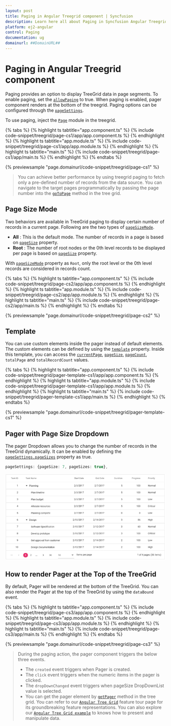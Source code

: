 ```yaml
---
layout: post
title: Paging in Angular Treegrid component | Syncfusion
description: Learn here all about Paging in Syncfusion Angular Treegrid component of Syncfusion Essential JS 2 and more.
platform: ej2-angular
control: Paging 
documentation: ug
domainurl: ##DomainURL##
---
```


# Paging in Angular Treegrid component

Paging provides an option to display TreeGrid data in page segments. To enable paging, set the [`allowPaging`](https://ej2.syncfusion.com/angular/documentation/api/treegrid/#allowpaging) to true. When paging is enabled, pager component renders at the bottom of the treegrid.
Paging options can be configured through the [`pageSettings`](https://ej2.syncfusion.com/angular/documentation/api/treegrid/#pagesettings).

To use paging, inject the [`Page`](https://ej2.syncfusion.com/angular/documentation/api/treegrid/#pagermodule) module in the treegrid.

{% tabs %}
{% highlight ts tabtitle="app.component.ts" %}
{% include code-snippet/treegrid/page-cs1/app/app.component.ts %}
{% endhighlight %}
{% highlight ts tabtitle="app.module.ts" %}
{% include code-snippet/treegrid/page-cs1/app/app.module.ts %}
{% endhighlight %}
{% highlight ts tabtitle="main.ts" %}
{% include code-snippet/treegrid/page-cs1/app/main.ts %}
{% endhighlight %}
{% endtabs %}
  
{% previewsample "page.domainurl/code-snippet/treegrid/page-cs1" %}

> You can achieve better performance by using treegrid paging to fetch only a pre-defined number of records from the data source.
> You can navigate to the target pages programmatically by passing the page number into the [`goToPage`](https://ej2.syncfusion.com/angular/documentation/api/treegrid/#gotopage) method in the tree grid.

## Page Size Mode

Two behaviors are available in TreeGrid paging to display certain number of records in a current page. Following are the two types of [`pageSizeMode`](https://ej2.syncfusion.com/angular/documentation/api/treegrid/pageSettingsModel/#pagesizemode).

* **All** : This is the default mode. The number of records in a page is based on [`pageSize`](https://ej2.syncfusion.com/angular/documentation/api/treegrid/pageSettingsModel/#pagesize) property.
* **Root** : The number of root nodes or the 0th level records to be displayed per page is based on [`pageSize`](https://ej2.syncfusion.com/angular/documentation/api/treegrid/pageSettingsModel/#pagesize) property.

With [`pageSizeMode`](https://ej2.syncfusion.com/angular/documentation/api/treegrid/pageSettingsModel/#pagesizemode) property as `Root`, only the root level or the 0th level records are considered in records count.

{% tabs %}
{% highlight ts tabtitle="app.component.ts" %}
{% include code-snippet/treegrid/page-cs2/app/app.component.ts %}
{% endhighlight %}
{% highlight ts tabtitle="app.module.ts" %}
{% include code-snippet/treegrid/page-cs2/app/app.module.ts %}
{% endhighlight %}
{% highlight ts tabtitle="main.ts" %}
{% include code-snippet/treegrid/page-cs2/app/main.ts %}
{% endhighlight %}
{% endtabs %}
  
{% previewsample "page.domainurl/code-snippet/treegrid/page-cs2" %}

## Template

You can use custom elements inside the pager instead of default elements.
The custom elements can be defined by using the [`template`](https://ej2.syncfusion.com/angular/documentation/api/treegrid/pageSettingsModel/#template) property.
Inside this template, you can access the [`currentPage`](https://ej2.syncfusion.com/angular/documentation/api/treegrid/pageSettingsModel/#currentpage), [`pageSize`](https://ej2.syncfusion.com/angular/documentation/api/treegrid/pageSettingsModel/#pagesize), [`pageCount`](https://ej2.syncfusion.com/angular/documentation/api/treegrid/pageSettingsModel/#pagecount), `totalPage` and `totalRecordCount` values.

{% tabs %}
{% highlight ts tabtitle="app.component.ts" %}
{% include code-snippet/treegrid/pager-template-cs1/app/app.component.ts %}
{% endhighlight %}
{% highlight ts tabtitle="app.module.ts" %}
{% include code-snippet/treegrid/pager-template-cs1/app/app.module.ts %}
{% endhighlight %}
{% highlight ts tabtitle="main.ts" %}
{% include code-snippet/treegrid/pager-template-cs1/app/main.ts %}
{% endhighlight %}
{% endtabs %}
  
{% previewsample "page.domainurl/code-snippet/treegrid/pager-template-cs1" %}

## Pager with Page Size Dropdown

The pager Dropdown allows you to change the number of records in the TreeGrid dynamically. It can be enabled by defining the [`pageSettings.pageSizes`](https://ej2.syncfusion.com/angular/documentation/api/treegrid/pageSettingsModel/#pagesizes) property as true.

```typescript
pageSettings: {pageSize: 7, pageSizes: true},
```

![Page size dropdown](images/pagesizes.png)

## How to render Pager at the Top of the TreeGrid

By default, Pager will be rendered at the bottom of the TreeGrid. You can also render the Pager at the top of the TreeGrid by using the `dataBound` event.

{% tabs %}
{% highlight ts tabtitle="app.component.ts" %}
{% include code-snippet/treegrid/page-cs3/app/app.component.ts %}
{% endhighlight %}
{% highlight ts tabtitle="app.module.ts" %}
{% include code-snippet/treegrid/page-cs3/app/app.module.ts %}
{% endhighlight %}
{% highlight ts tabtitle="main.ts" %}
{% include code-snippet/treegrid/page-cs3/app/main.ts %}
{% endhighlight %}
{% endtabs %}
  
{% previewsample "page.domainurl/code-snippet/treegrid/page-cs3" %}

> During the paging action, the pager component triggers the below three events.
> * The `created` event triggers when Pager is created.
> * The `click` event triggers when the numeric items in the pager is clicked.
> * The `dropDownChanged` event triggers when pageSize DropDownList value is selected.
> * You can get the pager element by [`getPager`](https://ej2.syncfusion.com/angular/documentation/api/treegrid/#getpager) method in the tree grid.
> You can refer to our [`Angular Tree Grid`](https://www.syncfusion.com/angular-ui-components/angular-tree-grid) feature tour page for its groundbreaking feature representations. You can also explore our [`Angular Tree Grid example`](https://ej2.syncfusion.com/angular/demos/#/material/treegrid/treegrid-overview) to knows how to present and manipulate data.